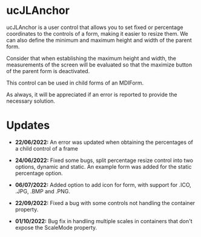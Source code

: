# ucJLAnchor

ucJLAnchor is a user control that allows you to set fixed or percentage coordinates to the controls of a form, making it easier to resize them. We can also define the minimum and maximum height and width of the parent form.

Consider that when establishing the maximum height and width, the measurements of the screen will be evaluated so that the maximize button of the parent form is deactivated.

This control can be used in child forms of an MDIForm.

As always, it will be appreciated if an error is reported to provide the necessary solution.

# Updates

- **22/06/2022:** An error was updated when obtaining the percentages of a child control of a frame

- **24/06/2022:** Fixed some bugs, split percentage resize control into two options, dynamic and static.
An example form was added for the static percentage option.

- **06/07/2022:** Added option to add icon for form, with support for .ICO, .JPG, .BMP and .PNG.

- **22/09/2022:** Fixed a bug with some controls not handling the container property.

- **01/10/2022:** Bug fix in handling multiple scales in containers that don't expose the ScaleMode property.
